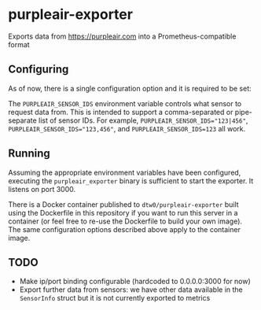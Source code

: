 # purpleair-exporter

Exports data from https://purpleair.com into a Prometheus-compatible format

## Configuring

As of now, there is a single configuration option and it is required to be set:

The `PURPLEAIR_SENSOR_IDS` environment variable controls what sensor to request data from. This is intended to support a comma-separated or pipe-separate list of sensor IDs. For example, `PURPLEAIR_SENSOR_IDS="123|456"`, `PURPLEAIR_SENSOR_IDS="123,456"`, and `PURPLEAIR_SENSOR_IDS=123` all work.

## Running

Assuming the appropriate environment variables have been configured, executing the `purpleair_exporter` binary is sufficient to start the exporter. It listens on port 3000.

There is a Docker container published to `dtw0/purpleair-exporter` built using the Dockerfile in this repository if you want to run this server in a container (or feel free to re-use the Dockerfile to build your own image). The same configuration options described above apply to the container image.

## TODO

- Make ip/port binding configurable (hardcoded to 0.0.0.0:3000 for now)
- Export further data from sensors: we have other data available in the `SensorInfo` struct but it is not currently exported to metrics
